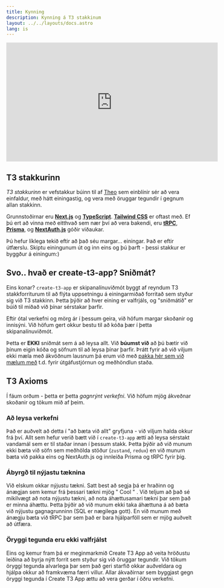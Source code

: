 ```yaml
---
title: Kynning
description: Kynning á T3 stakkinum
layout: ../../layouts/docs.astro
lang: is
---
```


<div class="embed">
  <iframe
    width="560"
    height="315"
    src="https://www.youtube.com/embed/PbjHxIuHduU"
    title="The best stack for your next project"
    frameborder="0"
    allow="accelerometer; autoplay; clipboard-write; encrypted-media; gyroscope; picture-in-picture"
    allowfullscreen
  ></iframe>
</div>

## T3 stakkurinn

_T3 stakkurinn_ er vefstakkur búinn til af [Theo](https://twitter.com/t3dotgg) sem einblínir sér að vera einfaldur, með hátt einingastig, og vera með öruggar tegundir í gegnum allan stakkinn.

Grunnstoðirnar eru [**Next.js**](https://nextjs.org/) og [**TypeScript**](https://typescriptlang.org/). [**Tailwind CSS**](https://tailwindcss.com/) er oftast með. Ef þú ert að vinna með eitthvað sem nær því að vera bakendi, eru [**tRPC**](https://trpc.io/), [**Prisma**](https://prisma.io/), og [**NextAuth.js**](https://next-auth.js.org/) góðir viðaukar.

Þú hefur líklega tekið eftir að það séu margar... einingar. Það er eftir útfærslu. Skiptu einingunum út og inn eins og þú þarft - þessi stakkur er byggður á einingum:)

## Svo.. hvað er create-t3-app? Sniðmát?

Eins konar? `create-t3-app` er skipanalínuviðmót byggt af reyndum T3 stakkforriturum til að flýta uppsetningu á einingarmiðað forritað sem styður sig við T3 stakkinn. Þetta þýðir að hver eining er valfrjáls, og "sniðmátið" er búið til miðað við þínar sérstakar þarfir.

Eftir ótal verkefni og mörg ár í þessum geira, við höfum margar skoðanir og innisýni. Við höfum gert okkur bestu til að kóða þær í þetta skipanalínuviðmót.

Þetta er **EKKI** sniðmát sem á að leysa allt. Við **búumst við** að þú bætir við þínum eigin kóða og söfnum til að leysa þínar þarfir. Þrátt fyrir að við viljum ekki mæla með ákvöðnum lausnum þá erum við með [pakka hér sem við mælum með](/en/other-recs) t.d. fyrir útgáfustjórnun og meðhöndlun staða.

## T3 Axioms

Í fáum orðum - þetta er þetta _gagnrýnt verkefni_. Við höfum mjög ákveðnar skoðanir og tökum mið af þeim.

### Að leysa verkefni

Það er auðvelt að detta í "að bæta við allt" gryfjuna - við viljum halda okkur frá því. Allt sem hefur verið bætt við í `create-t3-app` ætti að leysa sérstakt vandamál sem er til staðar innan í þessum stakk. Þetta þýðir að við munum ekki bæta við söfn sem meðhölda stöður (`zustand`, `redux`) en við munum bæta við pakka eins og NextAuth.js og innleiða Prisma og tRPC fyrir þig.

### Ábyrgð til nýjastu tæknina

Við elskum okkar nýjustu tækni. Satt best að segja þá er hraðinn og ánægjan sem kemur frá þessari tækni mjög " Cool " . Við teljum að það sé mikilvægt að nota nýjustu tækni, að nota áhættusamari tækni þar sem það er minna áhættu. Þetta þýðir að við munum ekki taka áhættuna á að bæta við nýjustu gagnagrunninn (SQL er nægilega gott). En við munum með ánægju bæta við tRPC þar sem það er bara hjálparföll sem er mjög auðvelt að útfæra.

### Öryggi tegunda eru ekki valfrjálst

Eins og kemur fram þá er meginmarkmið Create T3 App að veita hröðustu leiðina að byrja nýtt forrit sem styður sig við öruggar tegundir. Við tökum öryggi tegunda alvarlega þar sem það geri starfið okkar auðveldara og hjálpa okkur að framkvæma færri villur. Allar ákvaðirnar sem byggjast gegn öryggi tegunda í Create T3 App ættu að vera gerðar í öðru verkefni.
